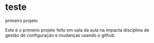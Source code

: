 # teste

primeiro projeto

Este é o primeiro projeto feito em sala da aula na impacta disciplina de gestão de configuração e mudanças usando o github.
